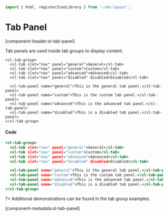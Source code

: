 ```js script
import { html, registerIconLibrary } from '~/md-layout';
```

# Tab Panel

[component-header:sl-tab-panel]

Tab panels are used inside tab groups to display content.


```html:html
<sl-tab-group>
  <sl-tab slot="nav" panel="general">General</sl-tab>
  <sl-tab slot="nav" panel="custom">Custom</sl-tab>
  <sl-tab slot="nav" panel="advanced">Advanced</sl-tab>
  <sl-tab slot="nav" panel="disabled" disabled>Disabled</sl-tab>

  <sl-tab-panel name="general">This is the general tab panel.</sl-tab-panel>
  <sl-tab-panel name="custom">This is the custom tab panel.</sl-tab-panel>
  <sl-tab-panel name="advanced">This is the advanced tab panel.</sl-tab-panel>
  <sl-tab-panel name="disabled">This is a disabled tab panel.</sl-tab-panel>
</sl-tab-group>
```

#### Code

```htm
<sl-tab-group>
  <sl-tab slot="nav" panel="general">General</sl-tab>
  <sl-tab slot="nav" panel="custom">Custom</sl-tab>
  <sl-tab slot="nav" panel="advanced">Advanced</sl-tab>
  <sl-tab slot="nav" panel="disabled" disabled>Disabled</sl-tab>

  <sl-tab-panel name="general">This is the general tab panel.</sl-tab-panel>
  <sl-tab-panel name="custom">This is the custom tab panel.</sl-tab-panel>
  <sl-tab-panel name="advanced">This is the advanced tab panel.</sl-tab-panel>
  <sl-tab-panel name="disabled">This is a disabled tab panel.</sl-tab-panel>
</sl-tab-group>
```

?> Additional demonstrations can be found in the tab group examples.

[component-metadata:sl-tab-panel]

